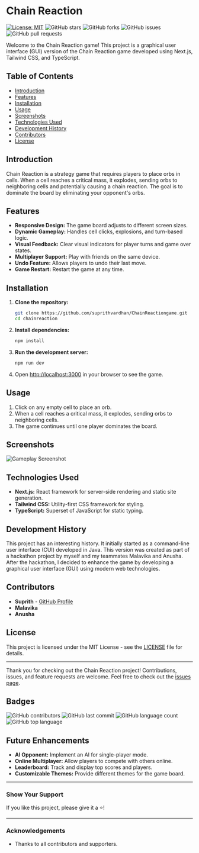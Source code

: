 # Chain Reaction

[![License: MIT](https://img.shields.io/badge/License-MIT-yellow.svg)](https://opensource.org/licenses/MIT)
![GitHub stars](https://img.shields.io/github/stars/suprithvardhan/ChainReactiongame)
![GitHub forks](https://img.shields.io/github/forks/suprithvardhan/ChainReactiongame)
![GitHub issues](https://img.shields.io/github/issues/suprithvardhan/ChainReactiongame)
![GitHub pull requests](https://img.shields.io/github/issues-pr/suprithvardhan/ChainReactiongame)

Welcome to the Chain Reaction game! This project is a graphical user interface (GUI) version of the Chain Reaction game developed using Next.js, Tailwind CSS, and TypeScript.

## Table of Contents
- [Introduction](#introduction)
- [Features](#features)
- [Installation](#installation)
- [Usage](#usage)
- [Screenshots](#screenshots)
- [Technologies Used](#technologies-used)
- [Development History](#development-history)
- [Contributors](#contributors)
- [License](#license)

## Introduction

Chain Reaction is a strategy game that requires players to place orbs in cells. When a cell reaches a critical mass, it explodes, sending orbs to neighboring cells and potentially causing a chain reaction. The goal is to dominate the board by eliminating your opponent's orbs.

## Features
- **Responsive Design:** The game board adjusts to different screen sizes.
- **Dynamic Gameplay:** Handles cell clicks, explosions, and turn-based logic.
- **Visual Feedback:** Clear visual indicators for player turns and game over states.
- **Multiplayer Support:** Play with friends on the same device.
- **Undo Feature:** Allows players to undo their last move.
- **Game Restart:** Restart the game at any time.

## Installation

1. **Clone the repository:**
    ```bash
    git clone https://github.com/suprithvardhan/ChainReactiongame.git
    cd chainreaction
    ```

2. **Install dependencies:**
    ```bash
    npm install
    ```

3. **Run the development server:**
    ```bash
    npm run dev
    ```

4. Open [http://localhost:3000](http://localhost:3000) in your browser to see the game.

## Usage

1. Click on any empty cell to place an orb.
2. When a cell reaches a critical mass, it explodes, sending orbs to neighboring cells.
3. The game continues until one player dominates the board.

## Screenshots

![Gameplay Screenshot](https://link-to-your-screenshot.png)

## Technologies Used

- **Next.js:** React framework for server-side rendering and static site generation.
- **Tailwind CSS:** Utility-first CSS framework for styling.
- **TypeScript:** Superset of JavaScript for static typing.

## Development History

This project has an interesting history. It initially started as a command-line user interface (CUI) developed in Java. This version was created as part of a hackathon project by myself and my teammates Malavika and Anusha. After the hackathon, I decided to enhance the game by developing a graphical user interface (GUI) using modern web technologies.

## Contributors

- **Suprith** - [GitHub Profile](https://github.com/suprithvardhan)
- **Malavika** 
- **Anusha** 

## License

This project is licensed under the MIT License - see the [LICENSE](LICENSE) file for details.

---

Thank you for checking out the Chain Reaction project! Contributions, issues, and feature requests are welcome. Feel free to check out the [issues page](https://github.com/suprithvardhan/ChainReactiongame/issues).

## Badges

![GitHub contributors](https://img.shields.io/github/contributors/suprithvardhan/ChainReactiongame)
![GitHub last commit](https://img.shields.io/github/last-commit/suprithvardhan/ChainReactiongame)
![GitHub language count](https://img.shields.io/github/languages/count/suprithvardhan/ChainReactiongame)
![GitHub top language](https://img.shields.io/github/languages/top/suprithvardhan/ChainReactiongame)

## Future Enhancements

- **AI Opponent:** Implement an AI for single-player mode.
- **Online Multiplayer:** Allow players to compete with others online.
- **Leaderboard:** Track and display top scores and players.
- **Customizable Themes:** Provide different themes for the game board.



---

### Show Your Support

If you like this project, please give it a ⭐️!

---

### Acknowledgements

- Thanks to all contributors and supporters.

